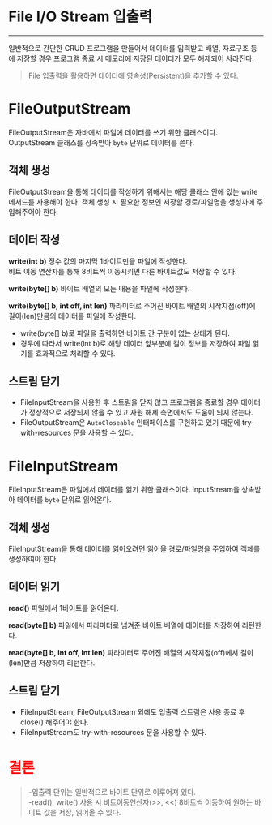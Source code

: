 # File I/O Stream 입출력
---
일반적으로 간단한 CRUD 프로그램을 만들어서 데이터를 입력받고 배열, 자료구조 등에 저장할 경우 프로그램 종료 시 메모리에 저장된 데이터가 모두 해제되어 사라진다.  
>File 입출력을 활용하면 데이터에 영속성(Persistent)을 추가할 수 있다.

# FileOutputStream
FileOutputStream은 자바에서 파일에 데이터를 쓰기 위한 클래스이다. OutputStream 클래스를 상속받아 `byte` 단위로 데이터를 쓴다.

## 객체 생성
FileOutputStream을 통해 데이터를 작성하기 위해서는 해당 클래스 안에 있는 write 메서드를 사용해야 한다. 객체 생성 시 필요한 정보인 저장할 경로/파일명을 생성자에 주입해주어야 한다.

## 데이터 작성
**write(int b)**
정수 값의 마지막 1바이트만을 파일에 작성한다.  
비트 이동 연산자를 통해 8비트씩 이동시키면 다른 바이트값도 저장할 수 있다.

**write(byte[] b)**
바이트 배열의 모든 내용을 파일에 작성한다.

**write(byte[] b, int off, int len)**
파라미터로 주어진 바이트 배열의 시작지점(off)에 길이(len)만큼의 데이터를 파일에 작성한다.

- write(byte[] b)로 파일을 출력하면 바이트 간 구분이 없는 상태가 된다. 
- 경우에 따라서 write(int b)로 해당 데이터 앞부분에 길이 정보를 저장하여 파일 읽기를 효과적으로 처리할 수 있다.

## 스트림 닫기
- FileInputStream을 사용한 후 스트림을 닫지 않고 프로그램을 종료할 경우 데이터가 정상적으로 저장되지 않을 수 있고 자원 해제 측면에서도 도움이 되지 않는다. 
- FileOutputStream은 `AutoCloseable` 인터페이스를 구현하고 있기 때문에 try-with-resources 문을 사용할 수 있다.


# FileInputStream
FileInputStream은 파일에서 데이터를 읽기 위한 클래스이다. InputStream을 상속받아 데이터를 `byte` 단위로 읽어온다.

## 객체 생성
FileInputStream을 통해 데이터를 읽어오려면 읽어올 경로/파일명을 주입하여 객체를 생성하여야 한다.

## 데이터 읽기
**read()**
파일에서 1바이트를 읽어온다. 

**read(byte[] b)**
파일에서 파라미터로 넘겨준 바이트 배열에 데이터를 저장하여 리턴한다.

**read(byte[] b, int off, int len)**
파라미터로 주어진 배열의 시작지점(off)에서 길이(len)만큼 저장하여 리턴한다.

## 스트림 닫기
- FileInputStream, FileOutputStream 외에도 입출력 스트림은 사용 종료 후 close() 해주어야 한다.
- FileInputStream도 try-with-resources 문을 사용할 수 있다.

# <b style="color:red"> 결론 </b>
>-입출력 단위는 일반적으로 바이트 단위로 이루어져 있다.  
>-read(), write() 사용 시 비트이동연산자(>>, <<) 8비트씩 이동하여 원하는 바이트 값을 저장, 읽어올 수 있다. 